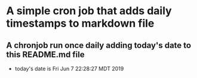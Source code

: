 A simple cron job that adds daily timestamps to markdown file
============================================================
## A chronjob run once daily adding today's date to this README.md file
* today's date is Fri Jun  7 22:28:27 MDT 2019
